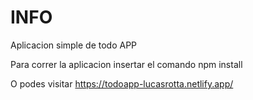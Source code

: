 # INFO

Aplicacion simple de todo APP

Para correr la aplicacion insertar el comando npm install

O podes visitar https://todoapp-lucasrotta.netlify.app/
